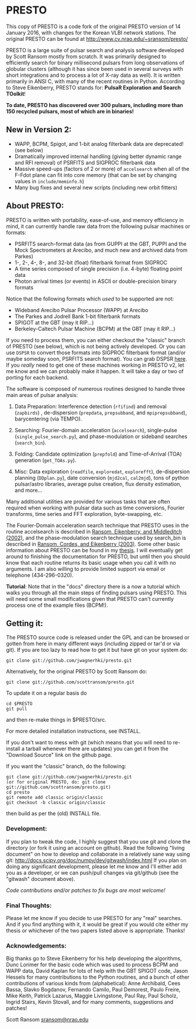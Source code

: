 # PRESTO

This copy of PRESTO is a code fork of the original PRESTO version 
of 14 January 2016, with changes for the Korean VLBI network stations.
The original PRESTO can be found at http://www.cv.nrao.edu/~sransom/presto/

PRESTO is a large suite of pulsar search and analysis software
developed by Scott Ransom mostly from scratch.  It was primarily
designed to efficiently search for binary millisecond pulsars from
long observations of globular clusters (although it has since been
used in several surveys with short integrations and to process a lot
of X-ray data as well).  It is written primarily in ANSI C, with many
of the recent routines in Python.  According to Steve Eikenberry,
PRESTO stands for: **PulsaR Exploration and Search TOolkit**!

**To date, PRESTO has discovered over 300 pulsars, including
more than 150 recycled pulsars, most of which are in binaries!**

## New in Version 2:
 * WAPP, BCPM, Spigot, and 1-bit analog filterbank data are deprecated! 
   (see below)
 * Dramatically improved internal handling (giving better dynamic
   range and RFI removal) of PSRFITS and SIGPROC filterbank data
 * Massive speed-ups (factors of 2 or more) of `accelsearch` when
   all of the F-Fdot plane can fit into core memory (that can be set
   by changing values in `include/meminfo.h`)
 * Many bug fixes and several new scripts (including new orbit fitters)


## About PRESTO:
PRESTO is written with portability, ease-of-use, and memory efficiency
in mind, it can currently handle raw data from the following pulsar
machines or formats:

 * PSRFITS search-format data (as from GUPPI at the GBT, PUPPI and
   the Mock Spectrometers at Arecibo, and much new and archived data
   from Parkes)
 * 1-, 2-, 4-, 8-, and 32-bit (float) filterbank format from SIGPROC
 * A time series composed of single precision (i.e. 4-byte) 
   floating point data
 * Photon arrival times (or events) in ASCII or double-precision 
   binary formats

Notice that the following formats which *used* to be supported are not:

 * Wideband Arecibo Pulsar Processor (WAPP) at Arecibo
 * The Parkes and Jodrell Bank 1-bit filterbank formats
 * SPIGOT at the GBT (may it RIP...)
 * Berkeley-Caltech Pulsar Machine (BCPM) at the GBT (may it RIP...)

If you need to process them, you can either checkout the "classic"
branch of PRESTO (see below), which is not being actively developed.
Or you can use `DSPSR` to convert those formats into SIGPROC
filterbank format (and/or maybe someday soon, PSRFITS search format).
You can grab DSPSR [here](http://dspsr.sourceforge.net).  If you
*really* need to get one of these machines working in PRESTO v2, let
me know and we can probably make it happen.  It will take a day or two
of porting for each backend.

The software is composed of numerous routines designed to handle three
main areas of pulsar analysis:

1. Data Preparation: Interference detection (`rfifind`) and removal
   (`zapbirds`) , de-dispersion (`prepdata`, `prepsubband`, and
   `mpiprepsubband`), barycentering (via TEMPO).

2. Searching: Fourier-domain acceleration (`accelsearch`), single-pulse
   (`single_pulse_search.py`), and phase-modulation or sideband searches
   (`search_bin`).

3. Folding: Candidate optimization (`prepfold`) and Time-of-Arrival
   (TOA) generation (`get_TOAs.py`).

4. Misc: Data exploration (`readfile`, `exploredat`, `explorefft`),
   de-dispersion planning (`DDplan.py`), date conversion (`mjd2cal`,
   `cal2mjd`), tons of python pulsar/astro libraries, average pulse
   creation, flux density estimation, and more...

Many additional utilities are provided for various tasks that are
often required when working with pulsar data such as time conversions,
Fourier transforms, time series and FFT exploration, byte-swapping,
etc.

The Fourier-Domain acceleration search technique that PRESTO uses in
the routine accelsearch is described in [Ransom, Eikenberry, and
Middleditch
(2002)](http://adsabs.harvard.edu/abs/2002AJ....124.1788R), and the
phase-modulation search technique used by search_bin is described in
[Ransom, Cordes, and Eikenberry
(2003)](http://adsabs.harvard.edu/abs/2003ApJ...589..911R).  Some
other basic information about PRESTO can be found in my
[thesis](http://www.cv.nrao.edu/~sransom/ransom_thesis_2001.pdf).  I
will eventually get around to finishing the documentation for PRESTO,
but until then you should know that each routine returns its basic
usage when you call it with no arguments.  I am also willing to
provide limited support via email or telephone (434-296-0320).

**Tutorial**: Note that in the "docs" directory there is a now a
tutorial which walks you through all the main steps of finding pulsars
using PRESTO.  This will need some small modifications given that
PRESTO can't currently process one of the example files (BCPM!).

## Getting it: 
The PRESTO source code is released under the GPL and
can be browsed or gotten from here in many different ways
(including zipped or tar'd or via git).  If you are too lazy to
read how to get it but have git on your system do:

    git clone git://github.com/jwagnerhki/presto.git

Alternatively, for the original PRESTO by Scott Ransom do:

    git clone git://github.com/scottransom/presto.git

To update it on a regular basis do

    cd $PRESTO
    git pull

and then re-make things in $PRESTO/src. 

For more detailed installation instructions, see INSTALL.

If you don't want to mess with git (which means that you will need to
re-install a tarball whenever there are updates) you can get it from
the "Download Source" link on the github page.

If you want the "classic" branch, do the following:

    git clone git://github.com/jwagnerhki/presto.git
    (or for original PRESTO, do: git clone git://github.com/scottransom/presto.git)
    cd presto
    git remote add classic origin/classic 
    git checkout -b classic origin/classic

then build as per the (old) INSTALL file.

### Development:
If you plan to tweak the code, I highly suggest that you use git and
clone the directory (or fork it using an account on github).  Read the
following "living document" on how to develop and collaborate in a
relatively sane way using git:
  http://docs.scipy.org/doc/numpy/dev/gitwash/index.html
If you plan on doing any significant development, please let me know
and I'll either add you as a developer, or we can push/pull changes
via git/github (see the "gitwash" document above).

*Code contributions and/or patches to fix bugs are most welcome!*

### Final Thoughts:
Please let me know if you decide to use PRESTO for any "real"
searches.  And if you find anything with it, it would be great if you
would cite either my thesis or whichever of the two papers listed
above is appropriate.  Thanks!

### Acknowledgements:
Big thanks go to Steve Eikenberry for his help developing the
algorithms, Dunc Lorimer for the basic code which was used to process
BCPM and WAPP data, David Kaplan for lots of help with the GBT SPIGOT
code, Jason Hessels for many contributions to the Python routines, and
a bunch of other contributions of various kinds from (alphabetical):
Anne Archibald, Cees Bassa, Slavko Bogdanov, Fernando Camilo, Paul
Demorest, Paulo Freire, Mike Keith, Patrick Lazarus, Maggie
Livingstone, Paul Ray, Paul Scholz, Ingrid Stairs, Kevin Stovall, and
for many comments, suggestions and patches!

Scott Ransom <sransom@nrao.edu>
